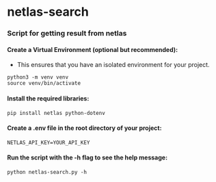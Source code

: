 # netlas-search
### Script for getting result from netlas

#### Create a Virtual Environment (optional but recommended):
- This ensures that you have an isolated environment for your project.
```
python3 -m venv venv
source venv/bin/activate
```

#### Install the required libraries:
```
pip install netlas python-dotenv
```

#### Create a .env file in the root directory of your project:
```
NETLAS_API_KEY=YOUR_API_KEY
```

#### Run the script with the -h flag to see the help message:
```
python netlas-search.py -h
```